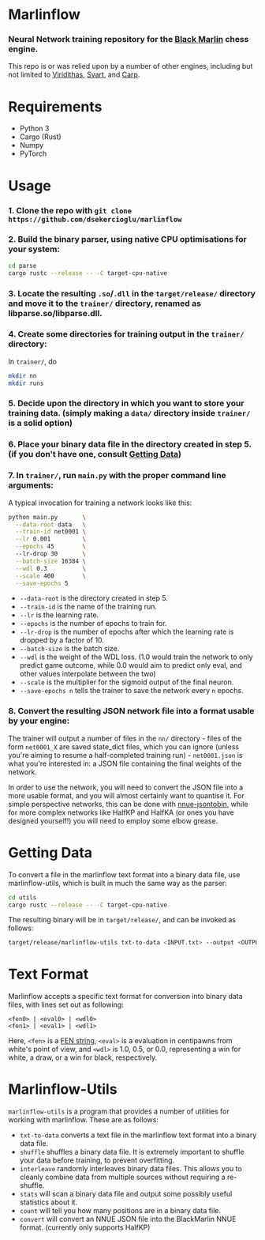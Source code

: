# Marlinflow
### Neural Network training repository for the [Black Marlin](https://github.com/dsekercioglu/blackmarlin) chess engine.

This repo is or was relied upon by a number of other engines, including but not limited to [Viridithas](https://github.com/cosmobobak/viridithas), [Svart](https://github.com/crippa1337/svart), and [Carp](https://github.com/dede1751/carp).

# Requirements
- Python 3
- Cargo (Rust)
- Numpy
- PyTorch

# Usage
### 1. Clone the repo with `git clone https://github.com/dsekercioglu/marlinflow`
### 2. Build the binary parser, using native CPU optimisations for your system:

```bash
cd parse
cargo rustc --release -- -C target-cpu-native
```

### 3. Locate the resulting `.so`/`.dll` in the `target/release/` directory and move it to the `trainer/` directory, renamed as libparse.so/libparse.dll.
### 4. Create some directories for training output in the `trainer/` directory:

In `trainer/`, do
```bash
mkdir nn
mkdir runs
```

### 5. Decide upon the directory in which you want to store your training data. (simply making a `data/` directory inside `trainer/` is a solid option)
### 6. Place your binary data file in the directory created in step 5. (if you don't have one, consult [Getting Data](#getting-data))
### 7. In `trainer/`, run `main.py` with the proper command line arguments:

A typical invocation for training a network looks like this:
```bash
python main.py       \
  --data-root data   \
  --train-id net0001 \
  --lr 0.001         \
  --epochs 45        \ 
  --lr-drop 30       \
  --batch-size 16384 \
  --wdl 0.3          \
  --scale 400        \
  --save-epochs 5
```

- `--data-root` is the directory created in step 5.
- `--train-id` is the name of the training run.
- `--lr` is the learning rate.
- `--epochs` is the number of epochs to train for.
- `--lr-drop` is the number of epochs after which the learning rate is dropped by a factor of 10.
- `--batch-size` is the batch size.
- `--wdl` is the weight of the WDL loss. (1.0 would train the network to only predict game outcome, while 0.0 would aim to predict only eval, and other values interpolate between the two)
- `--scale` is the multiplier for the sigmoid output of the final neuron.
- `--save-epochs n` tells the trainer to save the network every `n` epochs.

### 8. Convert the resulting JSON network file into a format usable by your engine:

The trainer will output a number of files in the `nn/` directory - files of the form `net0001_X` are saved state_dict files, which you can ignore (unless you're aiming to resume a half-completed training run) - `net0001.json` is what you're interested in: a JSON file containing the final weights of the network. 

In order to use the network, you will need to convert the JSON file into a more usable format, and you will almost certainly want to quantise it. For simple perspective networks, this can be done with [nnue-jsontobin](https://github.com/cosmobobak/nnue-jsontobin), while for more complex networks like HalfKP and HalfKA (or ones you have designed yourself!) you will need to employ some elbow grease.

# Getting Data
To convert a file in the marlinflow text format into a binary data file, use marlinflow-utils, which is built in much the same way as the parser:
```bash
cd utils
cargo rustc --release -- -C target-cpu-native
```
The resulting binary will be in `target/release/`, and can be invoked as follows:
```bash
target/release/marlinflow-utils txt-to-data <INPUT.txt> --output <OUTPUT.bin>
```

# Text Format
Marlinflow accepts a specific text format for conversion into binary data files, with lines set out as following:
```
<fen0> | <eval0> | <wdl0>
<fen1> | <eval1> | <wdl1>
```
Here, `<fen>` is a [FEN string](https://www.chessprogramming.org/Forsyth-Edwards_Notation), `<eval>` is a evaluation in centipawns from white's point of view, and `<wdl>` is 1.0, 0.5, or 0.0, representing a win for white, a draw, or a win for black, respectively.

# Marlinflow-Utils
`marlinflow-utils` is a program that provides a number of utilities for working with marlinflow. These are as follows:
- `txt-to-data` converts a text file in the marlinflow text format into a binary data file.
- `shuffle` shuffles a binary data file. It is extremely important to shuffle your data before training, to prevent overfitting.
- `interleave` randomly interleaves binary data files. This allows you to cleanly combine data from multiple sources without requiring a re-shuffle.
- `stats` will scan a binary data file and output some possibly useful statistics about it.
- `count` will tell you how many positions are in a binary data file.
- `convert` will convert an NNUE JSON file into the BlackMarlin NNUE format. (currently only supports HalfKP)